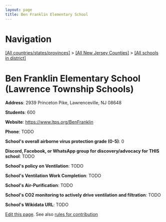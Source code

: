 ```yaml
---
layout: page
title: Ben Franklin Elementary School
---
```

# Navigation

[[All countries/states/provinces]](../../../..) > [[All New Jersey Counties]](../../..) > [[All schools in district]](..)

# Ben Franklin Elementary School (Lawrence Township Schools)

**Address**: 2939 Princeton Pike, Lawrenceville, NJ 08648

**Students**: 600

**Website**: <https://www.ltps.org/BenFranklin>

**Phone**: TODO

**School's overall airborne virus protection grade (0-5)**: 0

**Discord, Facebook, or WhatsApp group for discovery/advocacy for THIS school**: TODO

**School's policy on Ventilation**: TODO

**School's Ventilation Work Completion**: TODO

**School's Air-Purification**: TODO

**School's CO2 monitoring to actively drive ventilation and filtration**: TODO

**School's Wikidata URL**: TODO


[Edit this page](https://github.com/ventilate-schools/NJ/edit/main/./Mercer/Lawrence_Township_Schools/Ben_Franklin_Elementary_School.md). See also [rules for contribution](../../../contribution-rules/)